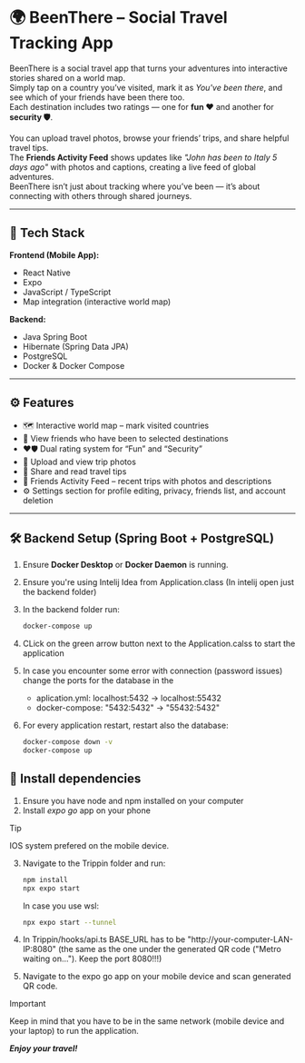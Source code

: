 # 🌍 BeenThere – Social Travel Tracking App

BeenThere is a social travel app that turns your adventures into interactive stories shared on a world map.  
Simply tap on a country you’ve visited, mark it as *You've been there*, and see which of your friends have been there too.  
Each destination includes two ratings — one for **fun ❤️** and another for **security 🛡️**.  

You can upload travel photos, browse your friends’ trips, and share helpful travel tips.  
The **Friends Activity Feed** shows updates like *"John has been to Italy 5 days ago"* with photos and captions, creating a live feed of global adventures.  
BeenThere isn’t just about tracking where you’ve been — it’s about connecting with others through shared journeys.

---

## 🚀 Tech Stack

**Frontend (Mobile App):**
- React Native  
- Expo  
- JavaScript / TypeScript  
- Map integration (interactive world map)  

**Backend:**
- Java Spring Boot  
- Hibernate (Spring Data JPA)  
- PostgreSQL  
- Docker & Docker Compose  

---

## ⚙️ Features

- 🗺️ Interactive world map – mark visited countries  
- 👥 View friends who have been to selected destinations  
- ❤️🛡️ Dual rating system for “Fun” and “Security”  
- 📸 Upload and view trip photos  
- 💬 Share and read travel tips  
- 📰 Friends Activity Feed – recent trips with photos and descriptions  
- ⚙️ Settings section for profile editing, privacy, friends list, and account deletion  

---

## 🛠️ Backend Setup (Spring Boot + PostgreSQL)

1. Ensure **Docker Desktop** or **Docker Daemon** is running.
2. Ensure you're using Intelij Idea from Application.class
(In intelij open just the backend folder)
3. In the backend folder run:
   ```bash
   docker-compose up
   ```
4. CLick on the green arrow button next to the Application.calss to start the application
5. In case you encounter some error with connection (password issues) change the ports for the database in the
      - aplication.yml: localhost:5432 -> localhost:55432
      - docker-compose: "5432:5432" -> "55432:5432"
6. For every application restart, restart also the database:

   ```bash
   docker-compose down -v
   docker-compose up
   ```

## 📱 Install dependencies 
1. Ensure you have node and npm installed on your computer
2. Install *expo go* app on your phone
> [!TIP]
> IOS system prefered on the mobile device.
3. Navigate to the Trippin folder and run:

   ```bash
   npm install
   npx expo start
   ```

   In case you use wsl:
   ```bash
   npx expo start --tunnel
   ```
4. In Trippin/hooks/api.ts BASE_URL has to be "http://your-computer-LAN-IP:8080" (the same as the one under the generated QR code ("Metro waiting on..."). Keep the port 8080!!!)
6. Navigate to the expo go app on your mobile device and scan generated QR code.
> [!IMPORTANT]
> Keep in mind that you have to be in the same network (mobile device and your laptop) to run the application.

***Enjoy your travel!***
